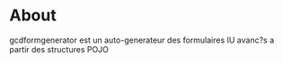 # About
gcdformgenerator est un auto-generateur des formulaires IU avanc?s a partir des structures POJO
